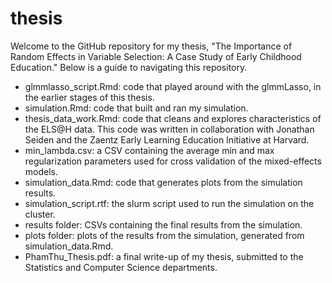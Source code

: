 # thesis

Welcome to the GitHub repository for my thesis, "The Importance of Random Effects in Variable Selection: A Case Study of Early Childhood Education." 
Below is a guide to navigating this repository.

- glmmlasso_script.Rmd: code that played around with the glmmLasso, in the earlier stages of this thesis.
- simulation.Rmd: code that built and ran my simulation.
- thesis_data_work.Rmd: code that cleans and explores characteristics of the ELS@H data. This code was written in collaboration with Jonathan Seiden and the Zaentz Early Learning Education Initiative at Harvard.
- min_lambda.csv: a CSV containing the average min and max regularization parameters used for cross validation of the mixed-effects models.
- simulation_data.Rmd: code that generates plots from the simulation results.
- simulation_script.rtf: the slurm script used to run the simulation on the cluster.
- results folder: CSVs containing the final results from the simulation.
- plots folder: plots of the results from the simulation, generated from simulation_data.Rmd.
- PhamThu_Thesis.pdf: a final write-up of my thesis, submitted to the Statistics and Computer Science departments.

